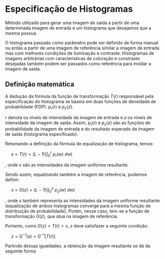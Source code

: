 # Especificação de Histogramas

Método utilizado para gerar uma imagem de saída a partir de uma determinada imagem de entrada e um histograma que desejamos que a mesma possua.

O histograma passado como parâmetro pode ser definido de forma manual ou então a partir de uma imagem de referência similar a imagem de entrada mas com melhores condições de iluminação e contraste. Histogramas de imagens arbitrárias com características de coloração e constraste desejadas também podem ser passados como referência para moldar a imagem de saída.

## Definição matemática

A dedução da fórmula da função de transformação $T(r)$ responsável pela especificação do histograma se baseia em duas funções de densidade de probabilidade (FDP): $p_r(r)$ e $p_z(z)$.

$r$ denota os níveis de intensidade da imagem de entrada e $z$ os níveis de intensidade da imagem de saída. Assim, $p_r(r)$ e $p_z(z)$ são as funções de probabilidade da imagem de entrada e do resultado esperado da imagem de saída (histograma especificado).

Retomando a definição da fórmula de equalização de histograma, temos:

&nbsp;&nbsp;&nbsp;&nbsp; $s = T(r) = (L - 1) \left(\int_{0}^{r} \ p_r(w)\ dw \right)$

, onde $s$ são as intensidades da imagem uniforme resultante.

Sendo assim, equalizando também a imagem de referência, podemos definir:

&nbsp;&nbsp;&nbsp;&nbsp; $s = G(z) = (L - 1) \left(\int_{0}^{z} \ p_z(w)\ dw \right)$

, onde $s$ também representa as intensidades da imagem uniforme resultante (equalização de ambos histogramas converge para a mesma função de distribuição de probabilidade). Porém, nesse caso, tem-se a função de transformação $G(z)$, que atua na imagem de referência.

Portanto, como $G(z) = T(r) = s$, $z$ deve satisfazer a seguinte condição:

&nbsp;&nbsp;&nbsp;&nbsp; $z = G^{-1}(s) = G^{-1}[T(r)]$

Partindo dessas igualdades, a obtenção da imagem resultante se dá da seguinte forma